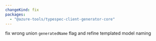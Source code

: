 ```yaml
---
changeKind: fix
packages:
  - "@azure-tools/typespec-client-generator-core"
---
```


fix wrong union `generatedName` flag and refine templated model naming